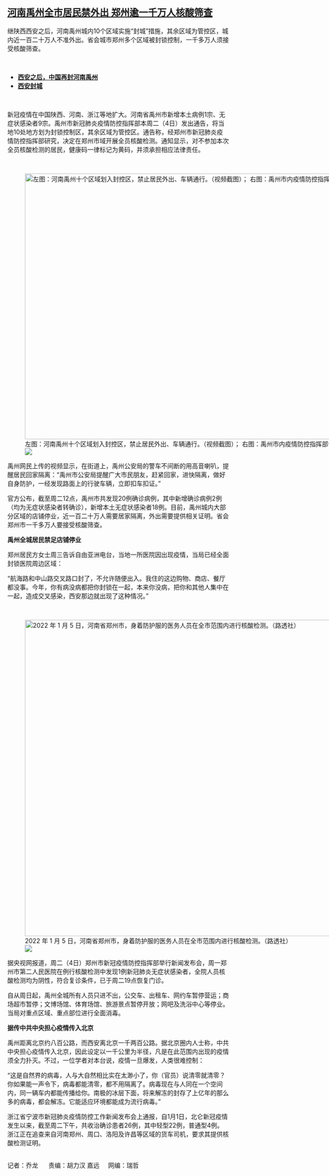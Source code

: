 <!--1641397622000-->
[河南禹州全市居民禁外出  郑州逾一千万人核酸筛查](https://www.rfa.org/mandarin/yataibaodao/huanjing/ql2-01052022085213.html)
------

<p>继陕西西安之后，河南禹州城内10个区域实施“封城”措施，其余区域为管控区，城内近一百二十万人不准外出。省会城市郑州多个区域被封锁控制，一千多万人须接受核酸筛查。</p><p><br/></p><ul><li><strong><span class="result-title"><a class="state-published" href="https://www.rfa.org/mandarin/Xinwen/2-01042022102134.html">西安之后，中国再封河南禹州</a> </span> <span class="discreet"> <span class="searchresultdate"> </span></span></strong></li><li><span class="discreet"><a href="https://www.rfa.org/mandarin/jiaodianzhuizong/xian-fengcheng"><strong>西安封城</strong></a></span></li></ul><p><br/></p><p>新冠疫情在中国陕西、河南、浙江等地扩大。河南省禹州市新增本土病例1宗、无症状感染者9宗。禹州市新冠肺炎疫情防控指挥部本周二（4日）发出通告，将当地10处地方划为封锁控制区，其余区域为管控区。通告称，经郑州市新冠肺炎疫情防控指挥部研究，决定在郑州市域开展全员核酸检测。通知显示，对不参加本次全员核酸检测的居民，健康码一律标记为黄码，并须承担相应法律责任。</p><p><br/></p><p><figure class="image-richtext image-inline captioned" style="width:1260px;"><img alt="左图：河南禹州十个区域划入封控区，禁止居民外出、车辆通行。（视频截图）； 右图：禹州市内疫情防控指挥部设立的核酸筛查点。（网络图片）" height="605" src="https://www.rfa.org/mandarin/yataibaodao/huanjing/ql2-01052022085213.html/m0105-ql2p2-1.jpg/@@images/27e20ecc-99b2-4c35-92fb-47702d15a855.jpeg" title="m0105-ql2p2-1.jpg" width="1260"/><figcaption class="image-caption">左图：河南禹州十个区域划入封控区，禁止居民外出、车辆通行。（视频截图）； 右图：禹州市内疫情防控指挥部设立的核酸筛查点。（网络图片）</figcaption><small></small><div id="zoomattribute"><a data-caption="左图：河南禹州十个区域划入封控区，禁止居民外出、车辆通行。（视频截图）； 右图：禹州市内疫情防控指挥部设立的核酸筛查点。（网络图片）" data-fancybox="" href="https://www.rfa.org/mandarin/yataibaodao/huanjing/ql2-01052022085213.html/m0105-ql2p2-1.jpg" id="single_image" title="左图：河南禹州十个区域划入封控区，禁止居民外出、车辆通行。（视频截图）； 右图：禹州市内疫情防控指挥部设立的核酸筛查点。（网络图片）"><img src="/++plone++rfa-resources/img/icon-zoom.png"/></a></div></figure></p><p>禹州网民上传的视频显示，在街道上，禹州公安局的警车不间断的用高音喇叭，提醒居民回家隔离：“禹州市公安局提醒广大市民朋友，赶紧回家，进快隔离，做好自身防护，一经发现路面上的行驶车辆，立即扣车扣证。”</p><p>官方公布，截至周二12点，禹州市共发现20例确诊病例，其中新增确诊病例2例（均为无症状感染者转确诊），新增本土无症状感染者18例。目前，禹州城内大部分区域的店铺停业，近一百二十万人需要居家隔离，外出需要提供相关证明。省会郑州市一千多万人要接受核酸筛查。</p><p><strong>禹州全城居民禁足店铺停业</strong></p><p>郑州居民方女士周三告诉自由亚洲电台，当地一所医院因出现疫情，当局已经全面封锁医院周边区域：</p><p>“航海路和中山路交叉路口封了，不允许随便出入。我住的这边购物、商店、餐厅都没事。今年，你有病没病都把你封锁在一起，本来你没病，把你和其他人集中在一起，造成交叉感染，西安那边就出现了这种情况。”</p><p><br/></p><p><figure class="image-richtext image-inline captioned" style="width:1280px;"><img alt="2022 年 1 月 5 日，河南省郑州市，身着防护服的医务人员在全市范围内进行核酸检测。（路透社）" height="720" src="https://www.rfa.org/mandarin/yataibaodao/huanjing/ql2-01052022085213.html/2022-01-05t082243z_1382670424_rc2vsr9zfv1o_rtrmadp_3_health-coronavirus-china.jpg/@@images/0f5444df-666b-4133-b98e-3410fe2dedb7.jpeg" title="2022-01-05T082243Z_1382670424_RC2VSR9ZFV1O_RTRMADP_3_HEALTH-CORONAVIRUS-CHINA.jpg" width="1280"/><figcaption class="image-caption">2022 年 1 月 5 日，河南省郑州市，身着防护服的医务人员在全市范围内进行核酸检测。（路透社）</figcaption><small></small><div id="zoomattribute"><a data-caption="2022 年 1 月 5 日，河南省郑州市，身着防护服的医务人员在全市范围内进行核酸检测。（路透社）" data-fancybox="" href="https://www.rfa.org/mandarin/yataibaodao/huanjing/ql2-01052022085213.html/2022-01-05t082243z_1382670424_rc2vsr9zfv1o_rtrmadp_3_health-coronavirus-china.jpg" id="single_image" title="2022 年 1 月 5 日，河南省郑州市，身着防护服的医务人员在全市范围内进行核酸检测。（路透社）"><img src="/++plone++rfa-resources/img/icon-zoom.png"/></a></div></figure></p><p>据央视网报道，周二（4日）郑州市新冠疫情防控指挥部举行新闻发布会，周一郑州市第二人民医院在例行核酸检测中发现1例新冠肺炎无症状感染者，全院人员核酸检测均为阴性，符合复诊条件，已于周二19点恢复门诊。</p><p>自从周日起，禹州全城所有人员只进不出，公交车、出租车、网约车暂停营运；商场超市暂停；文博场馆、体育场馆、旅游景点暂停开放；网吧及洗浴中心等停业。当局对重点区域、重点部位进行全面消毒。</p><p><strong>据传中共中央担心疫情传入北京</strong></p><p>禹州距离北京约八百公路，而西安离北京一千两百公路。据北京圈内人士称，中共中央担心疫情传入北京，因此设定以一千公里为半径，凡是在此范围内出现的疫情须全力扑灭。不过，一位学者对本台说，疫情一旦爆发，人类很难控制：</p><p>“这是自然界的病毒，人与大自然相比实在太渺小了，你（官员）说清零就清零？你如果能一声令下，病毒都能清零，都不用隔离了。病毒现在与人同在一个空间内，同一辆车内都能传播给你。南极的冰层下面，将来解冻的封存了上亿年的那么多的病毒，都会解冻。它能适应环境都能成为流行病毒。”</p><p>浙江省宁波市新冠肺炎疫情防控工作新闻发布会上通报，自1月1日，北仑新冠疫情发生以来，截至周二下午，共收治确诊患者26例，其中轻型22例，普通型4例。浙江正在追查来自河南郑州、周口、洛阳及许昌等区域的货车司机，要求其提供核酸检测证明。</p><p><br/>记者：乔龙      责编：胡力汉 嘉远     网编：瑞哲</p>
